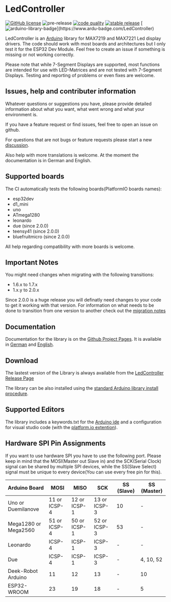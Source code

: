 # LedController

[![GitHub license](https://img.shields.io/github/license/noah1510/LedController.svg)](https://github.com/noah1510/LedController/blob/master/License)
![pre-release](https://github.com/noah1510/LedController/workflows/pre-release/badge.svg)
[![code quality](https://www.code-inspector.com/project/5318/score/svg)](https://frontend.code-inspector.com/project/5318/dashboard)
[![stable release](https://img.shields.io/github/v/release/noah1510/LedController.svg)](https://GitHub.com/noah1510/LedController/releases/)
[![arduino-library-badge](https://www.ardu-badge.com/badge/LedController.svg?)](https://www.ardu-badge.com/LedController)

LedController is an [Arduino](http://arduino.cc) library for MAX7219 and MAX7221 Led display drivers.
The code should work with most boards and architectures but I only test it for the ESP32 Dev Module.
Feel free to create an issue if something is missing or not working correctly.

Please note that while 7-Segment Displays are supported, most functions are intended for use with LED-Matrices and are not tested with 7-Segment Displays.
Testing and reporting of problems or even fixes are welcome.

## Issues, help and contributer information

Whatever questions or suggestions you have, please provide detailed information about what you want, what went wrong and what your environment is.

If you have a feature request or find issues, feel free to open an issue on github.

For questions that are not bugs or feature requests please start a new [discussion](https://github.com/noah1510/LedController/discussions).

Also help with more translations is welcome.
At the moment the documentation is in German and English.

## Supported boards

The CI automatically tests the following boards(PlatformIO boards names):

- esp32dev
- d1_mini
- uno
- ATmega1280
- leonardo
- due (since 2.0.0)
- teensy41 (since 2.0.0)
- bluefruitmicro (since 2.0.0)

All help regarding compatibility with more boards is welcome.

## Important Notes

You might need changes when migrating with the following transitions:

* 1.6.x to 1.7.x
* 1.x.y to 2.0.x

Since 2.0.0 is a huge release you will definatly need changes to your code to get it working with that version.
For information on what needs to be done to transition from one version to another check out the [migration notes](https://noah1510.github.io/LedController/english/d9/dbb/migration_notes.html)

## Documentation

Documentation for the library is on the [Github Project Pages](http://noah1510.github.io/LedController/index.html).
It is available in [German](http://noah1510.github.io/LedController/german/index.html) and [English](http://noah1510.github.io/LedController/english/index.html).

## Download

The lastest version of the Library is always available from the [LedController Release Page](https://github.com/noah1510/LedController/releases)

The library can be also installed using the [standard Arduino library install procedure](http://arduino.cc/en/Guide/Libraries).

## Supported Editors

The library includes a keywords.txt for the [Arduino ide](https://www.arduino.cc/) and a configuration for visual studio code (with the [platform.io extention](https://platformio.org/platformio-ide)).

## Hardware SPI Pin Assignments

If you want to use hardware SPI you have to use the following port.
Please keep in mind that the MOSI(Master out Slave in) and the SCK(Serial Clock) signal can be shared by multiple SPI devices, while the SS(Slave Select) signal must be unique to every device(You can use every free pin for this).

| Arduino Board | MOSI | MISO | SCK | SS (Slave) | SS (Master) |
|---------------|------|------|-----|------------|-------------|
| Uno or Duemilanove | 11 or ICSP-4 | 12 or ICSP-1 | 13 or ICSP-3 | 10 | - |
| Mega1280 or Mega2560 | 51 or ICSP-4 | 50 or ICSP-1 | 52 or ICSP-3 | 53 | - |
| Leonardo | ICSP-4 | ICSP-1 | ICSP-3 | - | - |
| Due | ICSP-4 | ICSP-1 | ICSP-3 | - | 4, 10, 52 |
| Deek-Robot Arduino | 11 | 12 | 13 | - | 10 |
| ESP32-WROOM | 23 | 19 | 18 | - | 5 |
